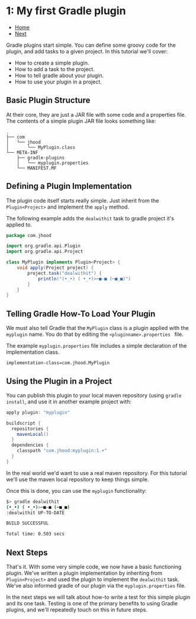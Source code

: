 # 1: My first Gradle plugin

- [Home](../README.md)
- [Next](2-your-first-plugin-test.md)



Gradle plugins start simple. You can define some groovy code for the plugin, and add tasks to a given project. In this tutorial we'll cover:

- How to create a simple plugin.
- How to add a task to the project.
- How to tell gradle about your plugin.
- How to use your plugin in a project.

## Basic Plugin Structure

At their core, they are just a JAR file with some code and a properties file.  The contents of a simple plugin JAR file looks something like:

```
.
├── com
│   └── jhood
│       └── MyPlugin.class
└── META-INF
    ├── gradle-plugins
    │   └── myplugin.properties
    └── MANIFEST.MF

```

## Defining a Plugin Implementation

The plugin code itself starts really simple. Just inherit from the ``Plugin<Project>`` and implement the ``apply`` method.

The following example adds the ``dealwithit`` task to gradle project it's applied to.

```groovy
package com.jhood

import org.gradle.api.Plugin
import org.gradle.api.Project

class MyPlugin implements Plugin<Project> {
    void apply(Project project) {
		project.task("dealwithit") {
			println("(•_•) ( •_•)>⌐■-■ (⌐■_■)")
		}
    }
}
```

## Telling Gradle How-To Load Your Plugin

We must also tell Gradle that the ``MyPlugin`` class is a plugin applied with the ``myplugin`` name. You do that by editing the ``<pluginname>.properties `` file. 

The example ``myplugin.properties`` file includes a simple declaration of the implementation class.

```
implementation-class=com.jhood.MyPlugin
```


## Using the Plugin in a Project

You can publish this plugin to your local maven repository (using ``gradle install``, and use it in another example project with:

```groovy
apply plugin: "myplugin"

buildscript {
  repositories {
    mavenLocal()
  }
  dependencies {
    classpath "com.jhood:myplugin:1.+"
  }
}

```

In the real world we'd want to use a real maven repository. For this tutorial we'll use the maven local repository to keep things simple.

Once this is done, you can use the ``myplugin`` functionality:

``` bash
$> gradle dealwithit
(•_•) ( •_•)>⌐■-■ (⌐■_■)
:dealwithit UP-TO-DATE

BUILD SUCCESSFUL

Total time: 0.503 secs
```

## Next Steps

That's it. With some very simple code, we now have a basic functioning plugin. We've written a plugin implementation by inheriting from ``Plugin<Project>`` and used the plugin to implement the ``dealwithit`` task. We've also informed gradle of our plugin via the ``myplugin.properties`` file.

In the next steps we will talk about how-to write a test for this simple plugin and its one task. Testing is one of the primary benefits to using Gradle plugins, and we'll repeatedly touch on this in future steps.
 
